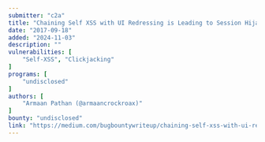 ```yaml
---
submitter: "c2a"
title: "Chaining Self XSS with UI Redressing is Leading to Session Hijacking (PWN users like a boss)"
date: "2017-09-18"
added: "2024-11-03"
description: ""
vulnerabilities: [
    "Self-XSS", "Clickjacking"
]
programs: [
    "undisclosed"
]
authors: [
    "Armaan Pathan (@armaancrockroax)"
]
bounty: "undisclosed"
link: "https://medium.com/bugbountywriteup/chaining-self-xss-with-ui-redressing-is-leading-to-session-hijacking-pwn-users-like-a-boss-efb46249cd14"
---
```




